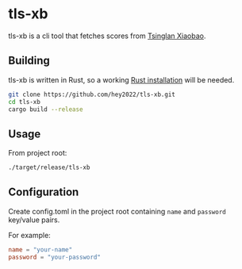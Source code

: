 # tls-xb

tls-xb is a cli tool that fetches scores from [Tsinglan Xiaobao](https://tsinglanstudent.schoolis.cn).

## Building

tls-xb is written in Rust,
so a working [Rust installation](https://www.rust-lang.org/) will be needed.

``` sh
git clone https://github.com/hey2022/tls-xb.git
cd tls-xb
cargo build --release
```

## Usage

From project root:

``` sh
./target/release/tls-xb
```

## Configuration

Create config.toml in the project root containing
`name` and `password` key/value pairs.

For example:

``` toml
name = "your-name"
password = "your-password"
```
